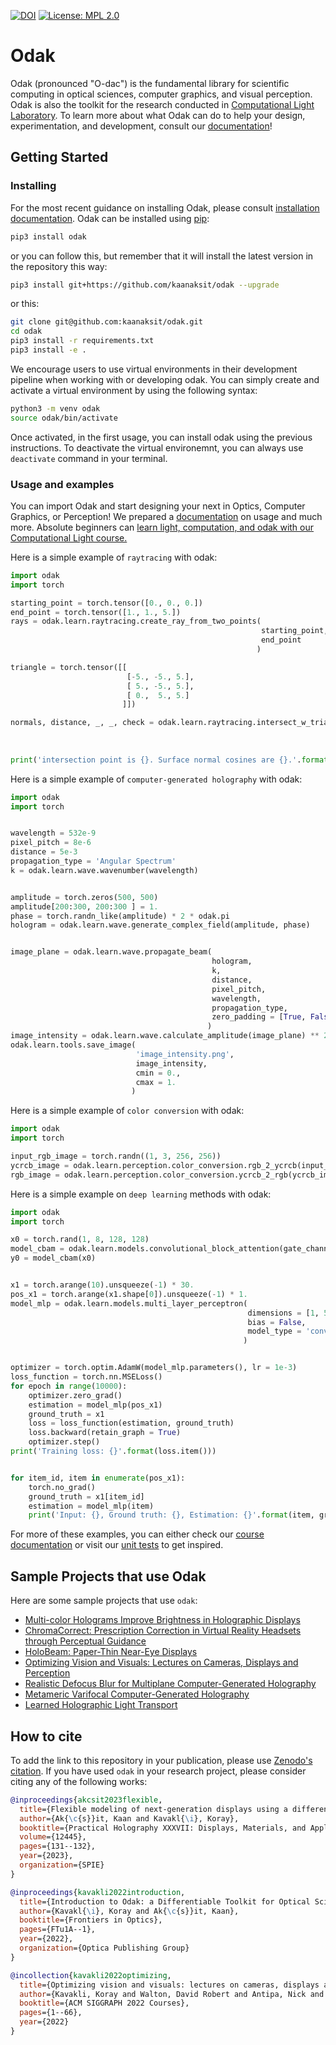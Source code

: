 [![DOI](https://zenodo.org/badge/3987171.svg)](https://zenodo.org/badge/latestdoi/3987171) 
[![License: MPL 2.0](https://img.shields.io/badge/License-MPL%202.0-brightgreen.svg)](https://opensource.org/licenses/MPL-2.0) 


# Odak
Odak (pronounced "O-dac") is the fundamental library for scientific computing in optical sciences, computer graphics, and visual perception.
Odak is also the toolkit for the research conducted in [Computational Light Laboratory](https://complightlab.com).
To learn more about what Odak can do to help your design, experimentation, and development, consult our [documentation](https://kaanaksit.github.io/odak/)!


## Getting Started

### Installing
For the most recent guidance on installing Odak, please consult [installation documentation](https://kaanaksit.github.io/odak/odak/installation/).
Odak can be installed using [pip](https://pypi.org/project/pip):

```bash
pip3 install odak
```
or you can follow this, but remember that it will install the latest version in the repository this way:

```bash
pip3 install git+https://github.com/kaanaksit/odak --upgrade
```

or this:

```bash
git clone git@github.com:kaanaksit/odak.git
cd odak
pip3 install -r requirements.txt
pip3 install -e .
```

We encourage users to use virtual environments in their development pipeline when working with or developing odak.
You can simply create and activate a virtual environment by using the following syntax:

```bash
python3 -m venv odak
source odak/bin/activate
```

Once activated, in the first usage, you can install odak using the previous instructions.
To deactivate the virtual environemnt, you can always use `deactivate` command in your terminal.

### Usage and examples
You can import Odak and start designing your next in Optics, Computer Graphics, or Perception! 
We prepared a [documentation](https://kaanaksit.com/odak/) on usage and much more.
Absolute beginners can [learn light, computation, and odak with our Computational Light course.](https://kaanaksit.com/odak/course)

Here is a simple example of `raytracing` with odak:

```python
import odak
import torch

starting_point = torch.tensor([0., 0., 0.])
end_point = torch.tensor([1., 1., 5.])
rays = odak.learn.raytracing.create_ray_from_two_points(
                                                        starting_point,
                                                        end_point
                                                       )

triangle = torch.tensor([[
                          [-5., -5., 5.],
                          [ 5., -5., 5.],
                          [ 0.,  5., 5.]
                         ]])

normals, distance, _, _, check = odak.learn.raytracing.intersect_w_triangle(
                                                                            rays,
                                                                            triangle
                                                                           )
print('intersection point is {}. Surface normal cosines are {}.'.format(normals[0, 0], normals[0, 1]))
```

Here is a simple example of `computer-generated holography` with odak:
```python
import odak
import torch


wavelength = 532e-9
pixel_pitch = 8e-6 
distance = 5e-3
propagation_type = 'Angular Spectrum'
k = odak.learn.wave.wavenumber(wavelength)


amplitude = torch.zeros(500, 500)
amplitude[200:300, 200:300 ] = 1.
phase = torch.randn_like(amplitude) * 2 * odak.pi
hologram = odak.learn.wave.generate_complex_field(amplitude, phase)


image_plane = odak.learn.wave.propagate_beam(
                                             hologram,
                                             k,
                                             distance,
                                             pixel_pitch,
                                             wavelength,
                                             propagation_type,
                                             zero_padding = [True, False, True]
                                            )
image_intensity = odak.learn.wave.calculate_amplitude(image_plane) ** 2 
odak.learn.tools.save_image(
                            'image_intensity.png', 
                            image_intensity, 
                            cmin = 0., 
                            cmax = 1.
                           )
```

Here is a simple example of `color conversion` with odak:
```python
import odak
import torch

input_rgb_image = torch.randn((1, 3, 256, 256))
ycrcb_image = odak.learn.perception.color_conversion.rgb_2_ycrcb(input_rgb_image)
rgb_image = odak.learn.perception.color_conversion.ycrcb_2_rgb(ycrcb_image)
```

Here is a simple example on `deep learning` methods with odak:
```python
import odak
import torch

x0 = torch.rand(1, 8, 128, 128)
model_cbam = odak.learn.models.convolutional_block_attention(gate_channels = 8)
y0 = model_cbam(x0)


x1 = torch.arange(10).unsqueeze(-1) * 30.
pos_x1 = torch.arange(x1.shape[0]).unsqueeze(-1) * 1.
model_mlp = odak.learn.models.multi_layer_perceptron(
                                                     dimensions = [1, 5, 1],
                                                     bias = False,
                                                     model_type = 'conventional'
                                                    )


optimizer = torch.optim.AdamW(model_mlp.parameters(), lr = 1e-3)
loss_function = torch.nn.MSELoss()
for epoch in range(10000):
    optimizer.zero_grad()
    estimation = model_mlp(pos_x1)
    ground_truth = x1
    loss = loss_function(estimation, ground_truth)
    loss.backward(retain_graph = True)
    optimizer.step()
print('Training loss: {}'.format(loss.item()))


for item_id, item in enumerate(pos_x1):
    torch.no_grad()
    ground_truth = x1[item_id]
    estimation = model_mlp(item)
    print('Input: {}, Ground truth: {}, Estimation: {}'.format(item, ground_truth, estimation))
```

For more of these examples, you can either check our [course documentation](https://kaanaksit.com/odak/course) or visit our [unit tests](https://github.com/kaanaksit/odak/tree/master/test) to get inspired.

## Sample Projects that use Odak
Here are some sample projects that use `odak`:

* [Multi-color Holograms Improve Brightness in Holographic Displays](https://complightlab.com/publications/multi_color/)
* [ChromaCorrect: Prescription Correction in Virtual Reality Headsets through Perceptual Guidance](http://complightlab.com/ChromaCorrect/)
* [HoloBeam: Paper-Thin Near-Eye Displays](https://complightlab.com/publications/holobeam/)
* [Optimizing Vision and Visuals: Lectures on Cameras, Displays and Perception](https://complightlab.com/teaching/siggraph2022_optimizing_vision_and_visuals/)
* [Realistic Defocus Blur for Multiplane Computer-Generated Holography](https://complightlab.com/publications/realistic_defocus_cgh/)
* [Metameric Varifocal Computer-Generated Holography](https://github.com/complight/metameric_holography)
* [Learned Holographic Light Transport](https://github.com/complight/realistic_holography)


## How to cite
To add the link to this repository in your publication, please use [Zenodo's citation](https://zenodo.org/badge/latestdoi/3987171). 
If you have used `odak` in your research project, please consider citing any of the following works:


```bibtex
@inproceedings{akcsit2023flexible,
  title={Flexible modeling of next-generation displays using a differentiable toolkit},
  author={Ak{\c{s}}it, Kaan and Kavakl{\i}, Koray},
  booktitle={Practical Holography XXXVII: Displays, Materials, and Applications},
  volume={12445},
  pages={131--132},
  year={2023},
  organization={SPIE}
}
```

```bibtex
@inproceedings{kavakli2022introduction,
  title={Introduction to Odak: a Differentiable Toolkit for Optical Sciences, Vision Sciences and Computer Graphics},
  author={Kavakl{\i}, Koray and Ak{\c{s}}it, Kaan},
  booktitle={Frontiers in Optics},
  pages={FTu1A--1},
  year={2022},
  organization={Optica Publishing Group}
}
```

```bibtex
@incollection{kavakli2022optimizing,
  title={Optimizing vision and visuals: lectures on cameras, displays and perception},
  author={Kavakli, Koray and Walton, David Robert and Antipa, Nick and Mantiuk, Rafa{\l} and Lanman, Douglas and Ak{\c{s}}it, Kaan},
  booktitle={ACM SIGGRAPH 2022 Courses},
  pages={1--66},
  year={2022}
}

```
